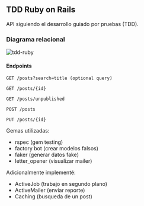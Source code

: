 ##  TDD Ruby on Rails

API siguiendo el desarrollo guiado por pruebas (TDD).

### Diagrama relacional
![tdd-ruby](https://jkevinfg.com/img/projects/diagramabd.png)

#### Endpoints
```
GET /posts?search=title (optional query)
```
```
GET /posts/{id}
```
```
GET /posts/unpublished
```
```
POST /posts
```
```
PUT /posts/{id}
```
Gemas utilizadas:
* rspec (gem testing)
* factory bot (crear modelos falsos)
* faker (generar datos fake)
* letter_opener (visualizar mailer)

Adicionalmente implementé:
* ActiveJob (trabajo en segundo plano)
* ActiveMailer (enviar reporte)
* Caching (busqueda de un post)



